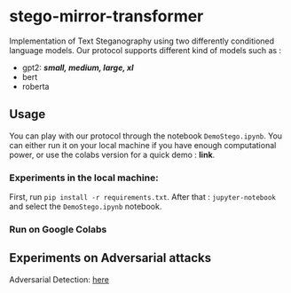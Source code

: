 # stego-mirror-transformer
Implementation of Text Steganography using two differently conditioned language models. Our protocol supports different kind of models such as :

* gpt2: ***small, medium, large, xl***
* bert
* roberta

## Usage

You can play with our protocol through the notebook ```DemoStego.ipynb```. You can either run it on your local machine if you have enough computational power, or use the colabs version for a quick demo : **link**.

### Experiments in the local machine:

First, run ```pip install -r requirements.txt```. After that :
```jupyter-notebook``` and select the ```DemoStego.ipynb``` notebook.


### Run on Google Colabs


## Experiments on Adversarial attacks

Adversarial Detection: [here](https://colab.research.google.com/drive/1HKIk6sDs5lL7j2IZ6skX6MIbI4dSxl11?usp=sharing)
